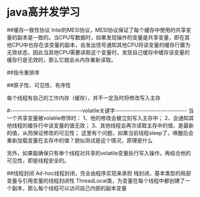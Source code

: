 # java高并发学习

##缓存一致性协议
Intel的MESI协议，MESI协议保证了每个缓存中使用的共享变量的副本是一致的。当CPU写数据时，如果发现操作的变量是共享变量，即在其他CPU中也存在该变量的副本，会发出信号通知其他CPU将该变量的缓存行置为无效状态，因此当其他CPU需要读取这个变量时，发现自己缓存中缓存该变量的缓存行是无效的，那么它就会从内存重新读取。

##指令重排序

##原子性、可见性、有序性

每个线程有自己的工作内存（缓存），并不一定及时将修改写入主存

#------------------------------volatile关键字------------------------------
当一个共享变量被volatile修饰时：
1、他的修改会被立刻写入主存中；
2、会通知其他线程的缓存行中该变量的值无效；
3、其他线程会再次读取主存中的值，是最新的值，从而保证修改的可见性；
这里有个问题，如果当前线程sleep了，唤醒后会重新加载变量在主存中的值？貌似测试是这个情况，原理是什么

另外，如果能确保只有单个线程对共享的volatile变量执行写入操作，再结合他的可见性，即是线程安全的。

##线程封闭
Ad-hoc线程封闭，完全由程序实现来承担
栈封闭，基本类型的局部变量与引用变量的线程封闭性
ThreadLocal类，为变量在每个线程中都创建了一个副本，那么每个线程可以访问自己内部的副本变量

